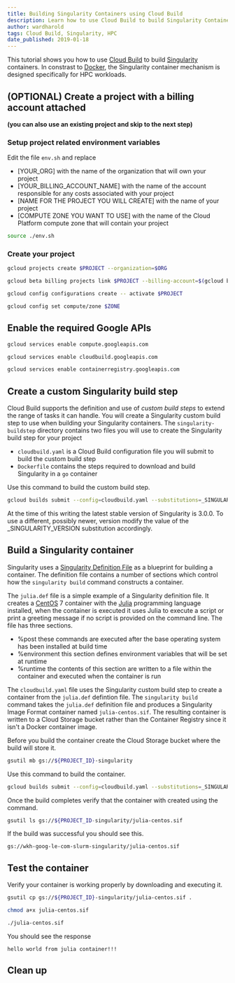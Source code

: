 ```yaml
---
title: Building Singularity Containers using Cloud Build
description: Learn how to use Cloud Build to build Singularity Containers for HPC workloads
author: wardharold
tags: Cloud Build, Singularity, HPC
date_published: 2019-01-18
---
```

This tutorial shows you how to use [Cloud Build](https://cloud.google.com/cloud-build/) to build [Singularity](https://www.sylabs.io/singularity/) containers. 
In constrast to [Docker](https://www.docker.com/), the Singularity container mechanism is designed specifically for HPC workloads. 

## (OPTIONAL) Create a project with a billing account attached 
**(you can also use an existing project and skip to the next step)**

### Setup project related environment variables
Edit the file ```env.sh``` and replace
* [YOUR_ORG] with the name of the organization that will own your project
* [YOUR_BILLING_ACCOUNT_NAME] with the name of the account responsible for any costs associated with your project
* [NAME FOR THE PROJECT YOU WILL CREATE] with the name of your project
* [COMPUTE ZONE YOU WANT TO USE] with the name of the Cloud Platform compute zone that will contain your project

```bash
source ./env.sh
```

### Create your project
```bash
gcloud projects create $PROJECT --organization=$ORG
```
```bash
gcloud beta billing projects link $PROJECT --billing-account=$(gcloud beta billing accounts list | grep $BILLING_ACCOUNT | awk '{print $1}')
```
```bash
gcloud config configurations create -- activate $PROJECT
```
```bash
gcloud config set compute/zone $ZONE
```

## Enable the required Google APIs
```bash
gcloud services enable compute.googleapis.com
```
```bash
gcloud services enable cloudbuild.googleapis.com
```
```bash
gcloud services enable containerregistry.googleapis.com
```

## Create a custom Singularity build step

Cloud Build supports the definition and use of *custom build steps* to extend the range of tasks it can handle.
You will create a Singularity custom build step to use when building your Singularity containers. The ```singularity-buildstep```
directory contains two files you will use to create the Singularity build step for your project

* ```cloudbuild.yaml``` is a Cloud Build configuration file you will submit to build the custom build step
* ```Dockerfile``` contains the steps required to download and build Singularity in a ```go``` container

Use this command to build the custom build step.
```bash
gcloud builds submit --config=cloudbuild.yaml --substitutions=_SINGULARITY_VERSION="3.0.0" .
```

At the time of this writing the latest stable version of Singularity is 3.0.0. To use a different, possibly newer, version modify the
value of the _SINGULARITY_VERSION substitution accordingly.

## Build a Singularity container

Singularity uses a [Singularity Definition File](https://github.com/sylabs/singularity-userdocs/blob/master/definition_files.rst) as a
blueprint for building a container. The definition file contains a number of sections which control how the ```singularity build```
command constructs a container.

The ```julia.def``` file is a simple example of a Singularity definition file. It creates a [CentOS](https://www.centos.org) 7 container
with the [Julia](https://julialang.org) programming language installed, when the container is executed it uses Julia to execute a script
or print a greeting message if no script is provided on the command line. The file has three sections.

* %post these commands are executed after the base operating system has been installed at build time
* %environment this section defines environment variables that will be set at runtime
* %runtime the contents of this section are written to a file within the container and executed when the container is run

The ```cloudbuild.yaml``` file uses the Singularity custom build step to create a container from the ```julia.def```
defintion file. The ```singularity build``` command takes the ```julia.def``` definition file and produces a Singularity
Image Format container named ```julia-centos.sif```. The resulting container is written to a Cloud Storage bucket rather
than the Container Registry since it isn't a Docker container image.

Before you build the container create the Cloud Storage bucket where the build will store it.
```bash
gsutil mb gs://${PROJECT_ID}-singularity
```

Use this command to build the container.
```bash
gcloud builds submit --config=cloudbuild.yaml --substitutions=_SINGULARITY_VERSION="3.0.0" .
```

Once the build completes verify that the container with created using the command.
```bash
gsutil ls gs://${PROJECT_ID-singularity/julia-centos.sif
```

If the build was successful you should see this.
```
gs://wkh-goog-le-com-slurm-singularity/julia-centos.sif
```

## Test the container

Verify your container is working properly by downloading and executing it.
```bash
gsutil cp gs://${PROJECT_ID}-singularity/julia-centos.sif .
```
```bash
chmod a+x julia-centos.sif
```
```bash
./julia-centos.sif
```

You should see the response
```
hello world from julia container!!!
```

## Clean up
